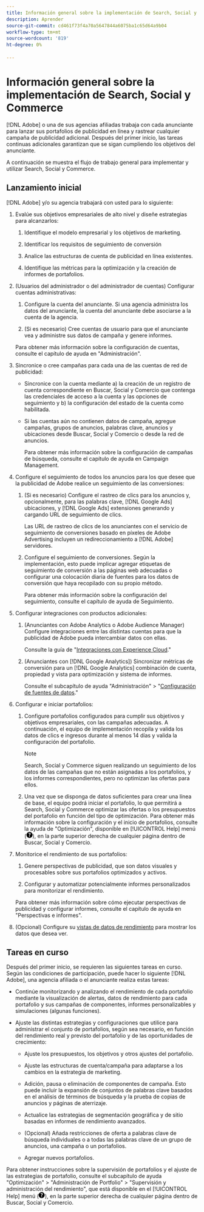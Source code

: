 ```yaml
---
title: Información general sobre la implementación de Search, Social y Commerce
description: Aprender
source-git-commit: cd461f73f4a70a5647844a6075ba1c65d64a9b04
workflow-type: tm+mt
source-wordcount: '819'
ht-degree: 0%

---
```


# Información general sobre la implementación de Search, Social y Commerce

[!DNL Adobe] o una de sus agencias afiliadas trabaja con cada anunciante para lanzar sus portafolios de publicidad en línea y rastrear cualquier campaña de publicidad adicional. Después del primer inicio, las tareas continuas adicionales garantizan que se sigan cumpliendo los objetivos del anunciante.

A continuación se muestra el flujo de trabajo general para implementar y utilizar Search, Social y Commerce.

## Lanzamiento inicial

[!DNL Adobe] y/o su agencia trabajará con usted para lo siguiente:

1. Evalúe sus objetivos empresariales de alto nivel y diseñe estrategias para alcanzarlos:

   1. Identifique el modelo empresarial y los objetivos de marketing.

   1. Identificar los requisitos de seguimiento de conversión

   1. Analice las estructuras de cuenta de publicidad en línea existentes.

   1. Identifique las métricas para la optimización y la creación de informes de portafolios.

1. (Usuarios del administrador o del administrador de cuentas) Configurar cuentas administrativas:

   1. Configure la cuenta del anunciante. Si una agencia administra los datos del anunciante, la cuenta del anunciante debe asociarse a la cuenta de la agencia.

   1. (Si es necesario) Cree cuentas de usuario para que el anunciante vea y administre sus datos de campaña y genere informes.

   Para obtener más información sobre la configuración de cuentas, consulte el capítulo de ayuda en &quot;Administración&quot;.

1. Sincronice o cree campañas para cada una de las cuentas de red de publicidad:

   * Sincronice con la cuenta mediante a) la creación de un registro de cuenta correspondiente en Buscar, Social y Comercio que contenga las credenciales de acceso a la cuenta y las opciones de seguimiento y b) la configuración del estado de la cuenta como habilitada.

   * Si las cuentas aún no contienen datos de campaña, agregue campañas, grupos de anuncios, palabras clave, anuncios y ubicaciones desde Buscar, Social y Comercio o desde la red de anuncios.

      Para obtener más información sobre la configuración de campañas de búsqueda, consulte el capítulo de ayuda en Campaign Management.

1. Configure el seguimiento de todos los anuncios para los que desee que la publicidad de Adobe realice un seguimiento de las conversiones:

   1. (Si es necesario) Configure el rastreo de clics para los anuncios y, opcionalmente, para las palabras clave, [!DNL Google Ads] ubicaciones, y [!DNL Google Ads] extensiones generando y cargando URL de seguimiento de clics.

      Las URL de rastreo de clics de los anunciantes con el servicio de seguimiento de conversiones basado en píxeles de Adobe Advertising incluyen un redireccionamiento a [!DNL Adobe] servidores.

   1. Configure el seguimiento de conversiones. Según la implementación, esto puede implicar agregar etiquetas de seguimiento de conversión a las páginas web adecuadas o configurar una colocación diaria de fuentes para los datos de conversión que haya recopilado con su propio método.

      Para obtener más información sobre la configuración del seguimiento, consulte el capítulo de ayuda de Seguimiento.

1. Configurar integraciones con productos adicionales:

   1. (Anunciantes con Adobe Analytics o Adobe Audience Manager) Configure integraciones entre las distintas cuentas para que la publicidad de Adobe pueda intercambiar datos con ellas.

      Consulte la guía de &quot;[Integraciones con Experience Cloud](/help/integrations/home.md).&quot;

   1. (Anunciantes con [!DNL Google Analytics]) Sincronizar métricas de conversión para un [!DNL Google Analytics] combinación de cuenta, propiedad y vista para optimización y sistema de informes.

      Consulte el subcapítulo de ayuda &quot;Administración&quot; > &quot;[Configuración de fuentes de datos](/help/search-social-commerce/admin/data-sources/data-source-about.md).&quot;

1. Configurar e iniciar portafolios:

   1. Configure portafolios configurados para cumplir sus objetivos y objetivos empresariales, con las campañas adecuadas. A continuación, el equipo de implementación recopila y valida los datos de clics e ingresos durante al menos 14 días y valida la configuración del portafolio.

      >[!NOTE]
      >
      >Search, Social y Commerce siguen realizando un seguimiento de los datos de las campañas que no están asignadas a los portafolios, y los informes correspondientes, pero no optimizan las ofertas para ellos.

   1. Una vez que se disponga de datos suficientes para crear una línea de base, el equipo podrá iniciar el portafolio, lo que permitirá a Search, Social y Commerce optimizar las ofertas o los presupuestos del portafolio en función del tipo de optimización.
   Para obtener más información sobre la configuración y el inicio de portafolios, consulte la ayuda de &quot;Optimización&quot;, disponible en [!UICONTROL Help] menú (![Menú Ayuda](/help/search-social-commerce/assets/help-main-menu.png "Menú Ayuda")), en la parte superior derecha de cualquier página dentro de Buscar, Social y Comercio.

1. Monitorice el rendimiento de sus portafolios:

   1. Genere perspectivas de publicidad, que son datos visuales y procesables sobre sus portafolios optimizados y activos.

   1. Configurar y automatizar potencialmente informes personalizados para monitorizar el rendimiento.

   Para obtener más información sobre cómo ejecutar perspectivas de publicidad y configurar informes, consulte el capítulo de ayuda en &quot;Perspectivas e informes&quot;.

1. (Opcional) Configure su [vistas de datos de rendimiento](/help/search-social-commerce/common-tasks/data-views/data-views-about.md) para mostrar los datos que desea ver.

## Tareas en curso

Después del primer inicio, se requieren las siguientes tareas en curso. Según las condiciones de participación, puede hacer lo siguiente [!DNL Adobe], una agencia afiliada o el anunciante realiza estas tareas:

* Continúe monitorizando y analizando el rendimiento de cada portafolio mediante la visualización de alertas, datos de rendimiento para cada portafolio y sus campañas de componentes, informes personalizables y simulaciones (algunas funciones).

* Ajuste las distintas estrategias y configuraciones que utilice para administrar el conjunto de portafolios, según sea necesario, en función del rendimiento real y previsto del portafolio y de las oportunidades de crecimiento:

   * Ajuste los presupuestos, los objetivos y otros ajustes del portafolio.

   * Ajuste las estructuras de cuenta/campaña para adaptarse a los cambios en la estrategia de marketing.

   * Adición, pausa o eliminación de componentes de campaña. Esto puede incluir la expansión de conjuntos de palabras clave basados en el análisis de términos de búsqueda y la prueba de copias de anuncios y páginas de aterrizaje.

   * Actualice las estrategias de segmentación geográfica y de sitio basadas en informes de rendimiento avanzados.

   * (Opcional) Añada restricciones de oferta a palabras clave de búsqueda individuales o a todas las palabras clave de un grupo de anuncios, una campaña o un portafolios.

   * Agregar nuevos portafolios.

Para obtener instrucciones sobre la supervisión de portafolios y el ajuste de las estrategias de portafolio, consulte el subcapítulo de ayuda &quot;Optimización&quot; > &quot;Administración de Portfolio&quot; > &quot;Supervisión y administración del rendimiento&quot;, que está disponible en el [!UICONTROL Help] menú (![Menú Ayuda](/help/search-social-commerce/assets/help-main-menu.png "Menú Ayuda")), en la parte superior derecha de cualquier página dentro de Buscar, Social y Comercio.
